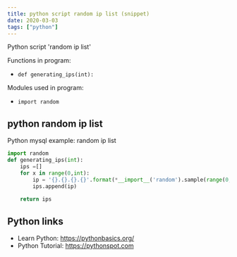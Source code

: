 ```yaml
---
title: python script random ip list (snippet)
date: 2020-03-03
tags: ["python"]
---
```

Python script 'random ip list'

Functions in program: 
* `def generating_ips(int):`

Modules used in program: 
* `import random`

## python random ip list

Python mysql example: random ip list

```python
import random
def generating_ips(int):
    ips =[]
    for x in range(0,int):
        ip = '{}.{}.{}.{}'.format(*__import__('random').sample(range(0, 255), 4))
        ips.append(ip) 
        
    return ips

```

## Python links

- Learn Python: https://pythonbasics.org/
- Python Tutorial: https://pythonspot.com
